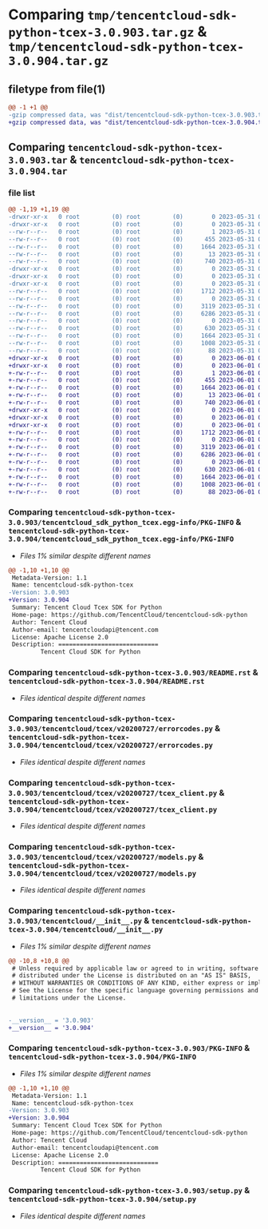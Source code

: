 # Comparing `tmp/tencentcloud-sdk-python-tcex-3.0.903.tar.gz` & `tmp/tencentcloud-sdk-python-tcex-3.0.904.tar.gz`

## filetype from file(1)

```diff
@@ -1 +1 @@
-gzip compressed data, was "dist/tencentcloud-sdk-python-tcex-3.0.903.tar", last modified: Wed May 31 02:21:24 2023, max compression
+gzip compressed data, was "dist/tencentcloud-sdk-python-tcex-3.0.904.tar", last modified: Thu Jun  1 02:46:59 2023, max compression
```

## Comparing `tencentcloud-sdk-python-tcex-3.0.903.tar` & `tencentcloud-sdk-python-tcex-3.0.904.tar`

### file list

```diff
@@ -1,19 +1,19 @@
-drwxr-xr-x   0 root         (0) root         (0)        0 2023-05-31 02:21:24.000000 tencentcloud-sdk-python-tcex-3.0.903/
-drwxr-xr-x   0 root         (0) root         (0)        0 2023-05-31 02:21:24.000000 tencentcloud-sdk-python-tcex-3.0.903/tencentcloud_sdk_python_tcex.egg-info/
--rw-r--r--   0 root         (0) root         (0)        1 2023-05-31 02:21:24.000000 tencentcloud-sdk-python-tcex-3.0.903/tencentcloud_sdk_python_tcex.egg-info/dependency_links.txt
--rw-r--r--   0 root         (0) root         (0)      455 2023-05-31 02:21:24.000000 tencentcloud-sdk-python-tcex-3.0.903/tencentcloud_sdk_python_tcex.egg-info/SOURCES.txt
--rw-r--r--   0 root         (0) root         (0)     1664 2023-05-31 02:21:24.000000 tencentcloud-sdk-python-tcex-3.0.903/tencentcloud_sdk_python_tcex.egg-info/PKG-INFO
--rw-r--r--   0 root         (0) root         (0)       13 2023-05-31 02:21:24.000000 tencentcloud-sdk-python-tcex-3.0.903/tencentcloud_sdk_python_tcex.egg-info/top_level.txt
--rw-r--r--   0 root         (0) root         (0)      740 2023-05-31 02:21:23.000000 tencentcloud-sdk-python-tcex-3.0.903/README.rst
-drwxr-xr-x   0 root         (0) root         (0)        0 2023-05-31 02:21:24.000000 tencentcloud-sdk-python-tcex-3.0.903/tencentcloud/
-drwxr-xr-x   0 root         (0) root         (0)        0 2023-05-31 02:21:24.000000 tencentcloud-sdk-python-tcex-3.0.903/tencentcloud/tcex/
-drwxr-xr-x   0 root         (0) root         (0)        0 2023-05-31 02:21:24.000000 tencentcloud-sdk-python-tcex-3.0.903/tencentcloud/tcex/v20200727/
--rw-r--r--   0 root         (0) root         (0)     1712 2023-05-31 02:21:23.000000 tencentcloud-sdk-python-tcex-3.0.903/tencentcloud/tcex/v20200727/errorcodes.py
--rw-r--r--   0 root         (0) root         (0)        0 2023-05-31 02:21:23.000000 tencentcloud-sdk-python-tcex-3.0.903/tencentcloud/tcex/v20200727/__init__.py
--rw-r--r--   0 root         (0) root         (0)     3119 2023-05-31 02:21:23.000000 tencentcloud-sdk-python-tcex-3.0.903/tencentcloud/tcex/v20200727/tcex_client.py
--rw-r--r--   0 root         (0) root         (0)     6286 2023-05-31 02:21:23.000000 tencentcloud-sdk-python-tcex-3.0.903/tencentcloud/tcex/v20200727/models.py
--rw-r--r--   0 root         (0) root         (0)        0 2023-05-31 02:21:23.000000 tencentcloud-sdk-python-tcex-3.0.903/tencentcloud/tcex/__init__.py
--rw-r--r--   0 root         (0) root         (0)      630 2023-05-31 02:21:23.000000 tencentcloud-sdk-python-tcex-3.0.903/tencentcloud/__init__.py
--rw-r--r--   0 root         (0) root         (0)     1664 2023-05-31 02:21:24.000000 tencentcloud-sdk-python-tcex-3.0.903/PKG-INFO
--rw-r--r--   0 root         (0) root         (0)     1008 2023-05-31 02:21:23.000000 tencentcloud-sdk-python-tcex-3.0.903/setup.py
--rw-r--r--   0 root         (0) root         (0)       88 2023-05-31 02:21:24.000000 tencentcloud-sdk-python-tcex-3.0.903/setup.cfg
+drwxr-xr-x   0 root         (0) root         (0)        0 2023-06-01 02:46:59.000000 tencentcloud-sdk-python-tcex-3.0.904/
+drwxr-xr-x   0 root         (0) root         (0)        0 2023-06-01 02:46:59.000000 tencentcloud-sdk-python-tcex-3.0.904/tencentcloud_sdk_python_tcex.egg-info/
+-rw-r--r--   0 root         (0) root         (0)        1 2023-06-01 02:46:59.000000 tencentcloud-sdk-python-tcex-3.0.904/tencentcloud_sdk_python_tcex.egg-info/dependency_links.txt
+-rw-r--r--   0 root         (0) root         (0)      455 2023-06-01 02:46:59.000000 tencentcloud-sdk-python-tcex-3.0.904/tencentcloud_sdk_python_tcex.egg-info/SOURCES.txt
+-rw-r--r--   0 root         (0) root         (0)     1664 2023-06-01 02:46:59.000000 tencentcloud-sdk-python-tcex-3.0.904/tencentcloud_sdk_python_tcex.egg-info/PKG-INFO
+-rw-r--r--   0 root         (0) root         (0)       13 2023-06-01 02:46:59.000000 tencentcloud-sdk-python-tcex-3.0.904/tencentcloud_sdk_python_tcex.egg-info/top_level.txt
+-rw-r--r--   0 root         (0) root         (0)      740 2023-06-01 02:46:59.000000 tencentcloud-sdk-python-tcex-3.0.904/README.rst
+drwxr-xr-x   0 root         (0) root         (0)        0 2023-06-01 02:46:59.000000 tencentcloud-sdk-python-tcex-3.0.904/tencentcloud/
+drwxr-xr-x   0 root         (0) root         (0)        0 2023-06-01 02:46:59.000000 tencentcloud-sdk-python-tcex-3.0.904/tencentcloud/tcex/
+drwxr-xr-x   0 root         (0) root         (0)        0 2023-06-01 02:46:59.000000 tencentcloud-sdk-python-tcex-3.0.904/tencentcloud/tcex/v20200727/
+-rw-r--r--   0 root         (0) root         (0)     1712 2023-06-01 02:46:59.000000 tencentcloud-sdk-python-tcex-3.0.904/tencentcloud/tcex/v20200727/errorcodes.py
+-rw-r--r--   0 root         (0) root         (0)        0 2023-06-01 02:46:59.000000 tencentcloud-sdk-python-tcex-3.0.904/tencentcloud/tcex/v20200727/__init__.py
+-rw-r--r--   0 root         (0) root         (0)     3119 2023-06-01 02:46:59.000000 tencentcloud-sdk-python-tcex-3.0.904/tencentcloud/tcex/v20200727/tcex_client.py
+-rw-r--r--   0 root         (0) root         (0)     6286 2023-06-01 02:46:59.000000 tencentcloud-sdk-python-tcex-3.0.904/tencentcloud/tcex/v20200727/models.py
+-rw-r--r--   0 root         (0) root         (0)        0 2023-06-01 02:46:59.000000 tencentcloud-sdk-python-tcex-3.0.904/tencentcloud/tcex/__init__.py
+-rw-r--r--   0 root         (0) root         (0)      630 2023-06-01 02:46:59.000000 tencentcloud-sdk-python-tcex-3.0.904/tencentcloud/__init__.py
+-rw-r--r--   0 root         (0) root         (0)     1664 2023-06-01 02:46:59.000000 tencentcloud-sdk-python-tcex-3.0.904/PKG-INFO
+-rw-r--r--   0 root         (0) root         (0)     1008 2023-06-01 02:46:59.000000 tencentcloud-sdk-python-tcex-3.0.904/setup.py
+-rw-r--r--   0 root         (0) root         (0)       88 2023-06-01 02:46:59.000000 tencentcloud-sdk-python-tcex-3.0.904/setup.cfg
```

### Comparing `tencentcloud-sdk-python-tcex-3.0.903/tencentcloud_sdk_python_tcex.egg-info/PKG-INFO` & `tencentcloud-sdk-python-tcex-3.0.904/tencentcloud_sdk_python_tcex.egg-info/PKG-INFO`

 * *Files 1% similar despite different names*

```diff
@@ -1,10 +1,10 @@
 Metadata-Version: 1.1
 Name: tencentcloud-sdk-python-tcex
-Version: 3.0.903
+Version: 3.0.904
 Summary: Tencent Cloud Tcex SDK for Python
 Home-page: https://github.com/TencentCloud/tencentcloud-sdk-python
 Author: Tencent Cloud
 Author-email: tencentcloudapi@tencent.com
 License: Apache License 2.0
 Description: ============================
         Tencent Cloud SDK for Python
```

### Comparing `tencentcloud-sdk-python-tcex-3.0.903/README.rst` & `tencentcloud-sdk-python-tcex-3.0.904/README.rst`

 * *Files identical despite different names*

### Comparing `tencentcloud-sdk-python-tcex-3.0.903/tencentcloud/tcex/v20200727/errorcodes.py` & `tencentcloud-sdk-python-tcex-3.0.904/tencentcloud/tcex/v20200727/errorcodes.py`

 * *Files identical despite different names*

### Comparing `tencentcloud-sdk-python-tcex-3.0.903/tencentcloud/tcex/v20200727/tcex_client.py` & `tencentcloud-sdk-python-tcex-3.0.904/tencentcloud/tcex/v20200727/tcex_client.py`

 * *Files identical despite different names*

### Comparing `tencentcloud-sdk-python-tcex-3.0.903/tencentcloud/tcex/v20200727/models.py` & `tencentcloud-sdk-python-tcex-3.0.904/tencentcloud/tcex/v20200727/models.py`

 * *Files identical despite different names*

### Comparing `tencentcloud-sdk-python-tcex-3.0.903/tencentcloud/__init__.py` & `tencentcloud-sdk-python-tcex-3.0.904/tencentcloud/__init__.py`

 * *Files 1% similar despite different names*

```diff
@@ -10,8 +10,8 @@
 # Unless required by applicable law or agreed to in writing, software
 # distributed under the License is distributed on an "AS IS" BASIS,
 # WITHOUT WARRANTIES OR CONDITIONS OF ANY KIND, either express or implied.
 # See the License for the specific language governing permissions and
 # limitations under the License.
 
 
-__version__ = '3.0.903'
+__version__ = '3.0.904'
```

### Comparing `tencentcloud-sdk-python-tcex-3.0.903/PKG-INFO` & `tencentcloud-sdk-python-tcex-3.0.904/PKG-INFO`

 * *Files 1% similar despite different names*

```diff
@@ -1,10 +1,10 @@
 Metadata-Version: 1.1
 Name: tencentcloud-sdk-python-tcex
-Version: 3.0.903
+Version: 3.0.904
 Summary: Tencent Cloud Tcex SDK for Python
 Home-page: https://github.com/TencentCloud/tencentcloud-sdk-python
 Author: Tencent Cloud
 Author-email: tencentcloudapi@tencent.com
 License: Apache License 2.0
 Description: ============================
         Tencent Cloud SDK for Python
```

### Comparing `tencentcloud-sdk-python-tcex-3.0.903/setup.py` & `tencentcloud-sdk-python-tcex-3.0.904/setup.py`

 * *Files identical despite different names*

